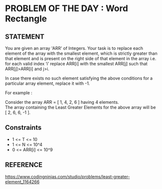 # PROBLEM OF THE DAY : Word Rectangle

## STATEMENT 

You are given an array 'ARR' of Integers. Your task is to replace each element of the array with the smallest element, which is strictly greater than that element and is present on the right side of that element in the array i.e. for each valid index ‘i’ replace ARR[i] with the smallest ARR[j] such that ARR[j]>ARR[i] and j>i.<br>

In case there exists no such element satisfying the above conditions for a particular array element, replace it with -1.<br>

For example :<br>

Consider the array ARR = [ 1, 4, 2, 6 ] having 4 elements.<br>
The array containing the Least Greater Elements for the above array will be [ 2, 6, 6, -1 ].

## Constraints

* 1 <= T <= 10
* 1 <= N <= 10^4
* 0 <= ARR[i]  <= 10^9

## REFERENCE

https://www.codingninjas.com/studio/problems/least-greater-element_1164266